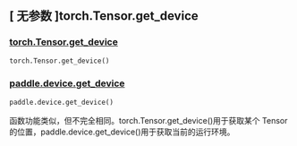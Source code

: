 ## [ 无参数 ]torch.Tensor.get_device

### [torch.Tensor.get_device](https://pytorch.org/docs/1.13/generated/torch.Tensor.get_device.html?highlight=torch+tensor+get_device#torch.Tensor.get_device)

```python
torch.Tensor.get_device()
```

### [paddle.device.get_device](https://www.paddlepaddle.org.cn/documentation/docs/zh/api/paddle/device/get_device_cn.html#get-device)

```python
paddle.device.get_device()
```

函数功能类似，但不完全相同。torch.Tensor.get_device()用于获取某个 Tensor 的位置，paddle.device.get_device()用于获取当前的运行环境。
